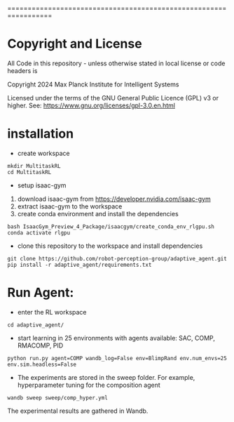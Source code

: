 =================================================================

# Copyright and License

All Code in this repository - unless otherwise stated in local license or code headers is

Copyright 2024 Max Planck Institute for Intelligent Systems

Licensed under the terms of the GNU General Public Licence (GPL) v3 or higher.
See: https://www.gnu.org/licenses/gpl-3.0.en.html



# installation
- create workspace
```console
mkdir MultitaskRL
cd MultitaskRL
```

- setup isaac-gym 
1. download isaac-gym from https://developer.nvidia.com/isaac-gym
2. extract isaac-gym to the workspace 
3. create conda environment and install the dependencies 
```console
bash IsaacGym_Preview_4_Package/isaacgym/create_conda_env_rlgpu.sh 
conda activate rlgpu
```

- clone this repository to the workspace and install dependencies
```console
git clone https://github.com/robot-perception-group/adaptive_agent.git
pip install -r adaptive_agent/requirements.txt
```

# Run Agent: 
- enter the RL workspace
```console
cd adaptive_agent/
```

- start learning in 25 environments with agents available: SAC, COMP, RMACOMP, PID
```
python run.py agent=COMP wandb_log=False env=BlimpRand env.num_envs=25  env.sim.headless=False
```

- The experiments are stored in the sweep folder. For example, hyperparameter tuning for the composition agent
```console
wandb sweep sweep/comp_hyper.yml
```
The experimental results are gathered in Wandb. 
